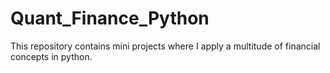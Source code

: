 # Quant_Finance_Python
This repository contains mini projects where I apply a multitude of financial concepts in python.
